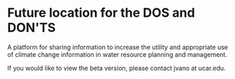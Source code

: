 # Future location for the DOS and DON'TS
A platform for sharing information to increase the utility and appropriate use of climate change information in water resource planning and management.

If you would like to view the beta version, please contact jvano at ucar.edu.
